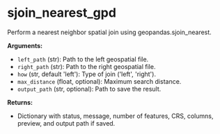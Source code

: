 # sjoin_nearest_gpd

Perform a nearest neighbor spatial join using geopandas.sjoin_nearest.

**Arguments:**

- `left_path` (str): Path to the left geospatial file.
- `right_path` (str): Path to the right geospatial file.
- `how` (str, default 'left'): Type of join ('left', 'right').
- `max_distance` (float, optional): Maximum search distance.
- `output_path` (str, optional): Path to save the result.

**Returns:**

- Dictionary with status, message, number of features, CRS, columns, preview, and output path if saved.
